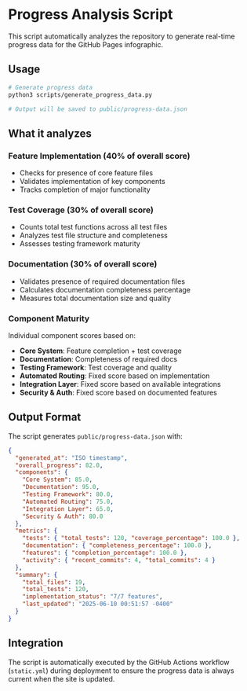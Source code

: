 # Progress Analysis Script

This script automatically analyzes the repository to generate real-time progress data for the GitHub Pages infographic.

## Usage

```bash
# Generate progress data
python3 scripts/generate_progress_data.py

# Output will be saved to public/progress-data.json
```

## What it analyzes

### Feature Implementation (40% of overall score)
- Checks for presence of core feature files
- Validates implementation of key components
- Tracks completion of major functionality

### Test Coverage (30% of overall score)  
- Counts total test functions across all test files
- Analyzes test file structure and completeness
- Assesses testing framework maturity

### Documentation (30% of overall score)
- Validates presence of required documentation files
- Calculates documentation completeness percentage
- Measures total documentation size and quality

### Component Maturity
Individual component scores based on:
- **Core System**: Feature completion + test coverage
- **Documentation**: Completeness of required docs
- **Testing Framework**: Test coverage and quality
- **Automated Routing**: Fixed score based on implementation
- **Integration Layer**: Fixed score based on available integrations  
- **Security & Auth**: Fixed score based on documented features

## Output Format

The script generates `public/progress-data.json` with:

```json
{
  "generated_at": "ISO timestamp",
  "overall_progress": 82.0,
  "components": {
    "Core System": 85.0,
    "Documentation": 95.0,
    "Testing Framework": 80.0,
    "Automated Routing": 75.0,
    "Integration Layer": 65.0,
    "Security & Auth": 80.0
  },
  "metrics": {
    "tests": { "total_tests": 120, "coverage_percentage": 100.0 },
    "documentation": { "completeness_percentage": 100.0 },
    "features": { "completion_percentage": 100.0 },
    "activity": { "recent_commits": 4, "total_commits": 4 }
  },
  "summary": {
    "total_files": 19,
    "total_tests": 120,
    "implementation_status": "7/7 features",
    "last_updated": "2025-06-10 00:51:57 -0400"
  }
}
```

## Integration

The script is automatically executed by the GitHub Actions workflow (`static.yml`) during deployment to ensure the progress data is always current when the site is updated.
